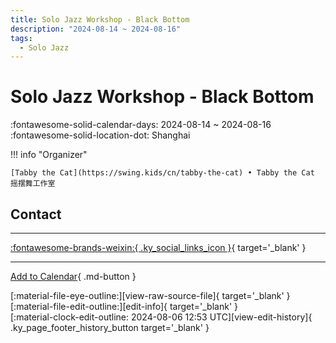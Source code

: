 ```yaml
---
title: Solo Jazz Workshop - Black Bottom
description: "2024-08-14 ~ 2024-08-16"
tags:
  - Solo Jazz
---
```


# Solo Jazz Workshop - Black Bottom 

:fontawesome-solid-calendar-days: 2024-08-14 ~ 2024-08-16  
:fontawesome-solid-location-dot: Shanghai  

!!! info "Organizer"

    [Tabby the Cat](https://swing.kids/cn/tabby-the-cat) • Tabby the Cat 摇摆舞工作室  

## Contact


---

 [:fontawesome-brands-weixin:{ .ky_social_links_icon }](https://mp.weixin.qq.com/s/QOWb75O33aIera6qPZ6X0w){ target='_blank' }

---

[Add to Calendar](https://swing.news/ics/en/2024/cn/solo-jazz-workshop-black-bottom-2024.ics){ .md-button }

<div class="ky_page_footer" markdown>
<div class="ky_page_footer_trailing" markdown="span">
[:material-file-eye-outline:][view-raw-source-file]{ target='_blank' }
[:material-file-edit-outline:][edit-info]{ target='_blank' }
</div>
<div class="ky_page_footer_leading" markdown="span">
[:material-clock-edit-outline: 2024-08-06 12:53 UTC][view-edit-history]{ .ky_page_footer_history_button target='_blank' }
</div>
</div>

[view-raw-source-file]: https://github.com/swingdance/events/blob/main/2024/cn/solo-jazz-workshop-black-bottom-2024.json "View Raw Source File"
[edit-info]: https://github.com/swingdance/events/issues/new?assignees=&labels=update+event&projects=&template=03-update_entity.yml&title=%5B2024%2Fcn%5D%20Solo%20Jazz%20Workshop%20-%20Black%20Bottom&region=cn&year=2024&id=solo-jazz-workshop-black-bottom-2024&name=Solo%20Jazz%20Workshop%20-%20Black%20Bottom&org_id=tabby-the-cat "Edit Info"

[view-edit-history]: https://github.com/swingdance/events/commits/main/2024/cn/solo-jazz-workshop-black-bottom-2024.json "View Edit History"

